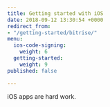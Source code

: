 ```yaml
---
title: Getting started with iOS
date: 2018-09-12 13:30:54 +0000
redirect_from:
- "/getting-started/bitrise/"
menu:
  ios-code-signing:
    weight: 6
  getting-started:
    weight: 9
published: false

---
```

iOS apps are hard work.